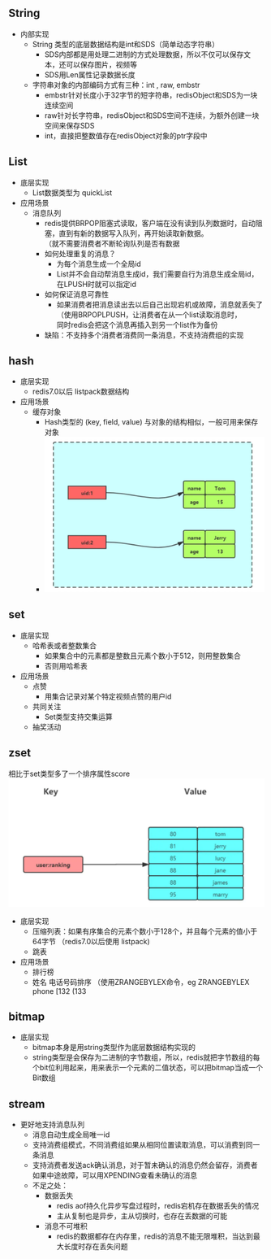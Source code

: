 ## String
- 内部实现
  - String 类型的底层数据结构是int和SDS（简单动态字符串）
    - SDS内部都是用处理二进制的方式处理数据，所以不仅可以保存文本，还可以保存图片，视频等
    - SDS用Len属性记录数据长度
  - 字符串对象的内部编码方式有三种：int , raw, embstr
    - embstr针对长度小于32字节的短字符串，redisObject和SDS为一块连续空间
    - raw针对长字符串，redisObject和SDS空间不连续，为额外创建一块空间来保存SDS
    - int，直接把整数值存在redisObject对象的ptr字段中

## List
- 底层实现
  - List数据类型为 quickList
- 应用场景
  - 消息队列
    - redis提供BRPOP阻塞式读取，客户端在没有读到队列数据时，自动阻塞，直到有新的数据写入队列，再开始读取新数据。  
    （就不需要消费者不断轮询队列是否有数据
    - 如何处理重复的消息？
      - 为每个消息生成一个全局id
      - List并不会自动帮消息生成id，我们需要自行为消息生成全局id，在LPUSH时就可以指定id
    - 如何保证消息可靠性
      - 如果消费者把消息读出去以后自己出现宕机或故障，消息就丢失了（使用BRPOPLPUSH，让消费者在从一个list读取消息时，  
      同时redis会把这个消息再插入到另一个list作为备份
    - 缺陷：不支持多个消费者消费同一条消息，不支持消费组的实现

## hash
- 底层实现
  - redis7.0以后 listpack数据结构
- 应用场景
  - 缓存对象
    - Hash类型的 (key, field, value) 与对象的结构相似，一般可用来保存对象
    - ![img.png](..%2Fimgs%2Fimg.png)

## set
- 底层实现
  - 哈希表或者整数集合
    - 如果集合中的元素都是整数且元素个数小于512，则用整数集合
    - 否则用哈希表
- 应用场景
  - 点赞
    - 用集合记录对某个特定视频点赞的用户id
  - 共同关注
    - Set类型支持交集运算
  - 抽奖活动

## zset
相比于set类型多了一个排序属性score
![img_1.png](..%2Fimgs%2Fimg_1.png)
- 底层实现
  - 压缩列表：如果有序集合的元素个数小于128个，并且每个元素的值小于64字节 （redis7.0以后使用 listpack)
  - 跳表
- 应用场景
  - 排行榜
  - 姓名 电话号码排序 （使用ZRANGEBYLEX命令，eg ZRANGEBYLEX phone [132 (133 

## bitmap
- 底层实现
  - bitmap本身是用string类型作为底层数据结构实现的
  - string类型是会保存为二进制的字节数组，所以，redis就把字节数组的每个bit位利用起来，用来表示一个元素的二值状态，可以把bitmap当成一个Bit数组

## stream
- 更好地支持消息队列
  - 消息自动生成全局唯一id
  - 支持消费组模式，不同消费组如果从相同位置读取消息，可以消费到同一条消息
  - 支持消费者发送ack确认消息，对于暂未确认的消息仍然会留存，消费者如果中途故障，可以用XPENDING查看未确认的消息
  - 不足之处：
    - 数据丢失
      - redis aof持久化异步写盘过程时，redis宕机存在数据丢失的情况
      - 主从复制也是异步，主从切换时，也存在丢数据的可能
    - 消息不可堆积
      - redis的数据都存在内存里，redis的消息不能无限堆积，当达到最大长度时存在丢失问题